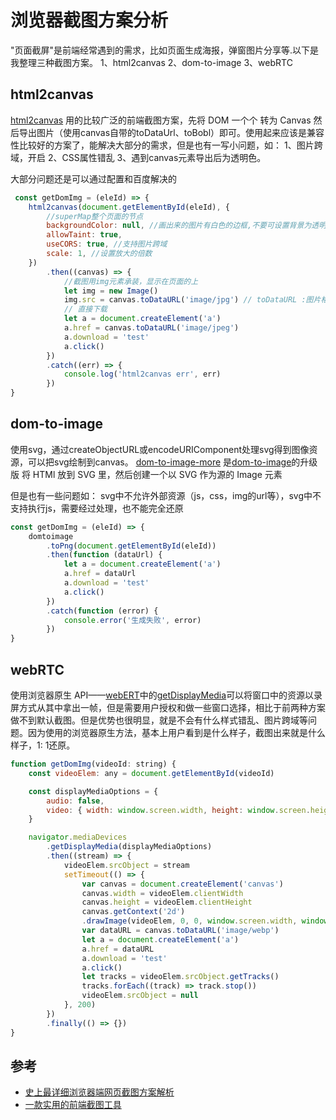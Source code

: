 # 浏览器截图方案分析

"页面截屏"是前端经常遇到的需求，比如页面生成海报，弹窗图片分享等.以下是我整理三种截图方案。
1、html2canvas 
2、dom-to-image
3、webRTC
## html2canvas
[html2canvas](http://html2canvas.hertzen.com/) 用的比较广泛的前端截图方案，先将 DOM 一个个 转为 Canvas 然后导出图片（使用canvas自带的toDataUrl、toBobl）即可。使用起来应该是兼容性比较好的方案了，能解决大部分的需求，但是也有一写小问题，如：
1、图片跨域，开启
2、CSS属性错乱
3、遇到canvas元素导出后为透明色。

大部分问题还是可以通过配置和百度解决的
``` js
 const getDomImg = (eleId) => {
    html2canvas(document.getElementById(eleId), {
        //superMap整个页面的节点
        backgroundColor: null, //画出来的图片有白色的边框,不要可设置背景为透明色（null）
        allowTaint: true,
        useCORS: true, //支持图片跨域
        scale: 1, //设置放大的倍数
    })
        .then((canvas) => {
            //截图用img元素承装，显示在页面的上
            let img = new Image()
            img.src = canvas.toDataURL('image/jpg') // toDataURL :图片格式转成 base64
            // 直接下载
            let a = document.createElement('a')
            a.href = canvas.toDataURL('image/jpeg')
            a.download = 'test'
            a.click()
        })
        .catch((err) => {
            console.log('html2canvas err', err)
        })
}


```

## dom-to-image
使用svg，通过createObjectURL或encodeURIComponent处理svg得到图像资源，可以把svg绘制到canvas。
[dom-to-image-more](https://www.npmjs.com/package/dom-to-image-more) 是[dom-to-image](https://github.com/tsayen/dom-to-image)的升级版 将 HTMl 放到 SVG 里，然后创建一个以 SVG 作为源的 Image 元素

但是也有一些问题如： svg中不允许外部资源（js，css，img的url等），svg中不支持执行js，需要经过处理，也不能完全还原
``` js
const getDomImg = (eleId) => {
    domtoimage
        .toPng(document.getElementById(eleId))
        .then(function (dataUrl) {
            let a = document.createElement('a')
            a.href = dataUrl
            a.download = 'test'
            a.click()
        })
        .catch(function (error) {
            console.error('生成失败', error)
        })
}

```
## webRTC

使用浏览器原生 API——[webERT](https://developer.mozilla.org/zh-CN/docs/Web/API/WebRTC_API)中的[getDisplayMedia](https://developer.mozilla.org/zh-CN/docs/Web/API/MediaDevices/getDisplayMedia)可以将窗口中的资源以录屏方式从其中拿出一帧，但是需要用户授权和做一些窗口选择，相比于前两种方案做不到默认截图。但是优势也很明显，就是不会有什么样式错乱、图片跨域等问题。因为使用的浏览器原生方法，基本上用户看到是什么样子，截图出来就是什么样子，1: 1还原。
``` js
function getDomImg(videoId: string) {
    const videoElem: any = document.getElementById(videoId)

    const displayMediaOptions = {
        audio: false,
        video: { width: window.screen.width, height: window.screen.height }, // cursor: "always"
    }

    navigator.mediaDevices
        .getDisplayMedia(displayMediaOptions)
        .then((stream) => {
            videoElem.srcObject = stream
            setTimeout(() => {
                var canvas = document.createElement('canvas')
                canvas.width = videoElem.clientWidth
                canvas.height = videoElem.clientHeight
                canvas.getContext('2d')
                .drawImage(videoElem, 0, 0, window.screen.width, window.screen.height,0,0,canvas.width,   canvas.height)
                var dataURL = canvas.toDataURL('image/webp')
                let a = document.createElement('a')
                a.href = dataURL
                a.download = 'test'
                a.click()
                let tracks = videoElem.srcObject.getTracks()
                tracks.forEach((track) => track.stop())
                videoElem.srcObject = null
            }, 200)
        })
        .finally(() => {})
}

```


## 参考
- [史上最详细浏览器端网页截图方案解析](https://juejin.cn/post/6917133503297486861)
- [一款实用的前端截图工具](https://juejin.cn/post/6844903632958144520#comment)